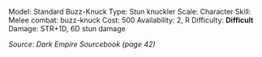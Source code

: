 Model: Standard Buzz-Knuck
Type: Stun knuckler
Scale: Character
Skill: Melee combat: buzz-knuck
Cost: 500
Availability: 2, R
Difficulty: **Difficult**
Damage: STR+1D, 6D stun damage

*Source: Dark Empire Sourcebook (page 42)*